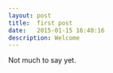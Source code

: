 ```yaml
---
layout: post
title:  first post
date:   2015-01-15 16:40:16
description: Welcome
---
```


Not much to say yet. 